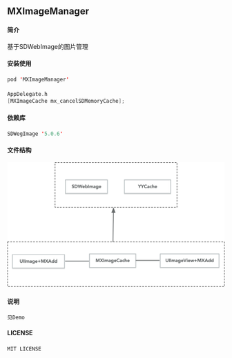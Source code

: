 ## MXImageManager
#### 简介
基于SDWebImage的图片管理
#### 安装使用
```Swift
pod 'MXImageManager'

AppDelegate.h
[MXImageCache mx_cancelSDMemoryCache];
```
#### 依赖库

```Swift
SDWegImage '5.0.6'
```
#### 文件结构
![](demo.png)
#### 说明

```Swift
见Demo
```
#### LICENSE
`MIT LICENSE`

